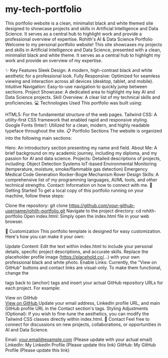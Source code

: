 # my-tech-portfolio
This portfolio website is a clean, minimalist black and white themed site designed to showcase projects and skills in Artificial Intelligence and Data Science. It serves as a central hub to highlight work and provide a professional overview of expertise.
Rohith's AI & Data Science Portfolio
Welcome to my personal portfolio website! This site showcases my projects and skills in Artificial Intelligence and Data Science, presented with a clean, minimalist black and white theme. It serves as a central hub to highlight my work and provide an overview of my expertise.

✨ Key Features
Sleek Design: A modern, high-contrast black and white aesthetic for a professional look.
Fully Responsive: Optimized for seamless viewing and interaction across all devices (desktop, tablet, and mobile).
Intuitive Navigation: Easy-to-use navigation to quickly jump between sections.
Project Showcase: A dedicated area to highlight my key AI and Data Science projects.
Skill Overview: A clear list of my technical skills and proficiencies.
💻 Technologies Used
This portfolio was built using:

HTML5: For the fundamental structure of the web pages.
Tailwind CSS: A utility-first CSS framework that enabled rapid and responsive styling.
Google Fonts (Inter): Utilized for a clean, modern, and highly readable typeface throughout the site.
📋 Portfolio Sections
The website is organized into the following main sections:

Hero: An introductory section presenting my name and field.
About Me: A brief background on my academic journey, including my diploma, and my passion for AI and data science.
Projects: Detailed descriptions of projects, including:
Object Detection Systems
IoT-based Environmental Monitoring (temperature, moisture, smoke/flammable gas detection)
Emergency Medical Code Generation
Rocker-Bogie Mechanism Rover Design
Skills: A comprehensive list of my programming languages, AI/ML tools, and other technical strengths.
Contact: Information on how to connect with me.
🚀 Getting Started
To get a local copy of this portfolio running on your machine, follow these steps:

Clone the repository:
git clone https://github.com/your-github-username/rohith-portfolio.git
Navigate to the project directory:
cd rohith-portfolio
Open index.html:
Simply open the index.html file in your web browser.

🔧 Customization
This portfolio template is designed for easy customization. Here's how you can make it your own:

Update Content:
Edit the text within index.html to include your personal details, specific project descriptions, and accurate skills.
Replace the placeholder profile image (https://placehold.co/...) with your own professional black and white photo.
Enable Links:
Currently, the "View on GitHub" buttons and contact links are visual-only. To make them functional, change the <div> tags back to <a> (anchor) tags and insert your actual GitHub repository URLs for each project. For example:

<!-- Change from: -->
<div class="inline-block bg-white text-black px-6 py-3 rounded-full ... non-clickable-button">
    View on GitHub
</div>
<!-- To: -->
<a href="https://github.com/your-github-username/your-project-repo" target="_blank" rel="noopener noreferrer" class="inline-block bg-white text-black px-6 py-3 rounded-full ...">
    View on GitHub
</a>
Update your email address, LinkedIn profile URL, and main GitHub profile URL in the Contact section's <a> tags.
Styling Adjustments (Optional):
If you wish to fine-tune the aesthetics, you can modify the Tailwind CSS classes directly within index.html.
📧 Contact
Feel free to connect for discussions on new projects, collaborations, or opportunities in AI and Data Science.

Email: your.email@example.com (Please update with your actual email)
LinkedIn: My LinkedIn Profile (Please update this link)
GitHub: My GitHub Profile (Please update this link)
